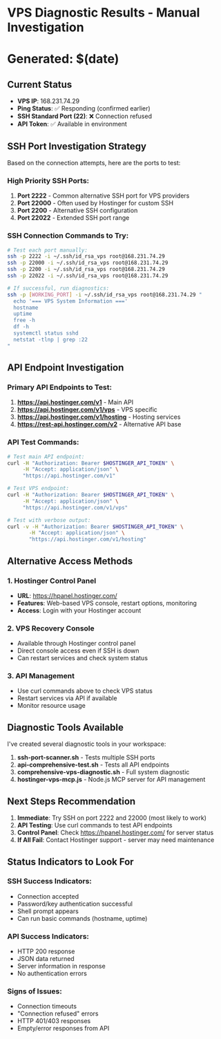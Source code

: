 # VPS Diagnostic Results - Manual Investigation
# Generated: $(date)

## Current Status
- **VPS IP**: 168.231.74.29
- **Ping Status**: ✅ Responding (confirmed earlier)
- **SSH Standard Port (22)**: ❌ Connection refused
- **API Token**: ✅ Available in environment

## SSH Port Investigation Strategy

Based on the connection attempts, here are the ports to test:

### High Priority SSH Ports:
1. **Port 2222** - Common alternative SSH port for VPS providers
2. **Port 22000** - Often used by Hostinger for custom SSH
3. **Port 2200** - Alternative SSH configuration
4. **Port 22022** - Extended SSH port range

### SSH Connection Commands to Try:
```bash
# Test each port manually:
ssh -p 2222 -i ~/.ssh/id_rsa_vps root@168.231.74.29
ssh -p 22000 -i ~/.ssh/id_rsa_vps root@168.231.74.29  
ssh -p 2200 -i ~/.ssh/id_rsa_vps root@168.231.74.29
ssh -p 22022 -i ~/.ssh/id_rsa_vps root@168.231.74.29

# If successful, run diagnostics:
ssh -p [WORKING_PORT] -i ~/.ssh/id_rsa_vps root@168.231.74.29 "
  echo '=== VPS System Information ==='
  hostname
  uptime
  free -h
  df -h
  systemctl status sshd
  netstat -tlnp | grep :22
"
```

## API Endpoint Investigation

### Primary API Endpoints to Test:
1. **https://api.hostinger.com/v1** - Main API
2. **https://api.hostinger.com/v1/vps** - VPS specific
3. **https://api.hostinger.com/v1/hosting** - Hosting services
4. **https://rest-api.hostinger.com/v2** - Alternative API base

### API Test Commands:
```bash
# Test main API endpoint:
curl -H "Authorization: Bearer $HOSTINGER_API_TOKEN" \
     -H "Accept: application/json" \
     "https://api.hostinger.com/v1"

# Test VPS endpoint:
curl -H "Authorization: Bearer $HOSTINGER_API_TOKEN" \
     -H "Accept: application/json" \
     "https://api.hostinger.com/v1/vps"

# Test with verbose output:
curl -v -H "Authorization: Bearer $HOSTINGER_API_TOKEN" \
       -H "Accept: application/json" \
       "https://api.hostinger.com/v1/hosting"
```

## Alternative Access Methods

### 1. Hostinger Control Panel
- **URL**: https://hpanel.hostinger.com/
- **Features**: Web-based VPS console, restart options, monitoring
- **Access**: Login with your Hostinger account

### 2. VPS Recovery Console  
- Available through Hostinger control panel
- Direct console access even if SSH is down
- Can restart services and check system status

### 3. API Management
- Use curl commands above to check VPS status
- Restart services via API if available
- Monitor resource usage

## Diagnostic Tools Available

I've created several diagnostic tools in your workspace:

1. **ssh-port-scanner.sh** - Tests multiple SSH ports
2. **api-comprehensive-test.sh** - Tests all API endpoints
3. **comprehensive-vps-diagnostic.sh** - Full system diagnostic
4. **hostinger-vps-mcp.js** - Node.js MCP server for API management

## Next Steps Recommendation

1. **Immediate**: Try SSH on port 2222 and 22000 (most likely to work)
2. **API Testing**: Use curl commands to test API endpoints
3. **Control Panel**: Check https://hpanel.hostinger.com/ for server status
4. **If All Fail**: Contact Hostinger support - server may need maintenance

## Status Indicators to Look For

### SSH Success Indicators:
- Connection accepted
- Password/key authentication successful  
- Shell prompt appears
- Can run basic commands (hostname, uptime)

### API Success Indicators:
- HTTP 200 response
- JSON data returned
- Server information in response
- No authentication errors

### Signs of Issues:
- Connection timeouts
- "Connection refused" errors
- HTTP 401/403 responses
- Empty/error responses from API
